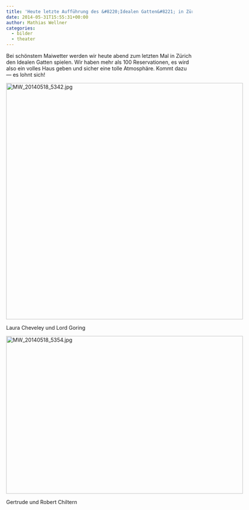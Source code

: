 ```yaml
---
title: 'Heute letzte Aufführung des &#8220;Idealen Gatten&#8221; in Zürich'
date: 2014-05-31T15:55:31+00:00
author: Mathias Wellner
categories:
  - bilder
  - theater
---
```

Bei schönstem Maiwetter werden wir heute abend zum letzten Mal in Zürich den Idealen Gatten spielen. Wir haben mehr als 100 Reservationen, es wird also ein volles Haus geben und sicher eine tolle Atmosphäre. Kommt dazu &#8212; es lohnt sich!

<div style="width: 650px" class="wp-caption aligncenter">
  <a href="https://www.flickr.com/photos/mwellner/14052321778" title="MW_20140518_5342.jpg by mathias wellner, on Flickr"><img src="https://farm3.staticflickr.com/2931/14052321778_ce0a307601_z.jpg" width="640" height="640" alt="MW_20140518_5342.jpg" /></a>
  
  <p class="wp-caption-text">
    Laura Cheveley und Lord Goring<br />
  </p>
</div>

<div style="width: 650px" class="wp-caption aligncenter">
  <a href="https://www.flickr.com/photos/mwellner/14052350469" title="MW_20140518_5354.jpg by mathias wellner, on Flickr"><img src="https://farm3.staticflickr.com/2916/14052350469_f89667fd6d_z.jpg" width="640" height="427" alt="MW_20140518_5354.jpg" /></a>
  
  <p class="wp-caption-text">
    Gertrude und Robert Chiltern<br />
  </p>
</div>